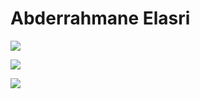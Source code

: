 # Abderrahmane Elasri

![](https://github-readme-stats.vercel.app/api?username=Abderrahman-byte&show_icons=true&theme=tokyonight)

![](https://github-readme-stats.vercel.app/api/top-langs/?username=Abderrahman-byte&theme=tokyonight)

![](https://activity-graph.herokuapp.com/graph?username=Abderrahman-byte&theme=redical)

